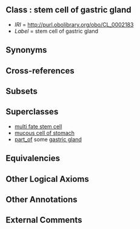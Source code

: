 
## Class : stem cell of gastric gland

 * *IRI* = http://purl.obolibrary.org/obo/CL_0002183
 * *Label* = stem cell of gastric gland

## Synonyms


## Cross-references


## Subsets


## Superclasses

 * [multi fate stem cell](../../CL/48/CL_0000048.md)
 * [mucous cell of stomach](../../CL/80/CL_0002180.md)
 * [part_of](../../BFO/50/BFO_0000050.md) some [gastric gland](../../UBERON/25/UBERON_0000325.md)

## Equivalencies


## Other Logical Axioms


## Other Annotations


## External Comments

